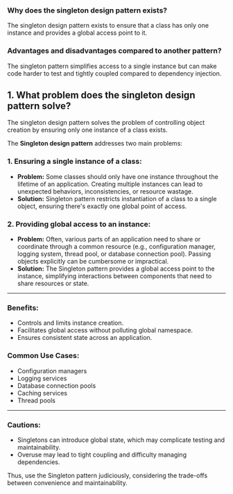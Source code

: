 ### Why does the singleton design pattern exists?

The singleton design pattern exists to ensure that a class has only one instance and provides a global access point to it.

### Advantages and disadvantages compared to another pattern?

The singleton pattern simplifies access to a single instance but can make code harder to test and tightly coupled compared to dependency injection.

## 1. What problem does the singleton design pattern solve?

The singleton design pattern solves the problem of controlling object creation by ensuring only one instance of a class exists.

The **Singleton design pattern** addresses two main problems:

### 1. **Ensuring a single instance of a class:**

- **Problem:** Some classes should only have one instance throughout the lifetime of an application. Creating multiple instances can lead to unexpected behaviors, inconsistencies, or resource wastage.
- **Solution:** Singleton pattern restricts instantiation of a class to a single object, ensuring there's exactly one global point of access.

### 2. **Providing global access to an instance:**

- **Problem:** Often, various parts of an application need to share or coordinate through a common resource (e.g., configuration manager, logging system, thread pool, or database connection pool). Passing objects explicitly can be cumbersome or impractical.
- **Solution:** The Singleton pattern provides a global access point to the instance, simplifying interactions between components that need to share resources or state.

---

### **Benefits:**

- Controls and limits instance creation.
- Facilitates global access without polluting global namespace.
- Ensures consistent state across an application.

### **Common Use Cases:**

- Configuration managers
- Logging services
- Database connection pools
- Caching services
- Thread pools

---

### **Cautions:**

- Singletons can introduce global state, which may complicate testing and maintainability.
- Overuse may lead to tight coupling and difficulty managing dependencies.

Thus, use the Singleton pattern judiciously, considering the trade-offs between convenience and maintainability.
